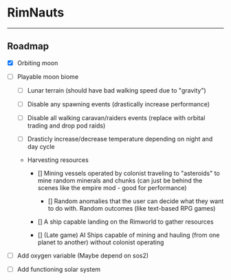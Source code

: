 # RimNauts

---

## Roadmap

- [x] Orbiting moon

- [ ] Playable moon biome

  - [ ] Lunar terrain (should have bad walking speed due to "gravity")

  - [ ] Disable any spawning events (drastically increase performance)

  - [ ] Disable all walking caravan/raiders events (replace with orbital trading and drop pod raids)

  - [ ] Drasticly increase/decrease temperature depending on night and day cycle

  - Harvesting resources

    - [] Mining vessels operated by colonist traveling to "asteroids" to mine random minerals and chunks (can just be behind the scenes like the empire mod - good for performance)

      - [] Random anomalies that the user can decide what they want to do with. Random outcomes (like text-based RPG games)

    - [] A ship capable landing on the Rimworld to gather resources

    - [] (Late game) AI Ships capable of mining and hauling (from one planet to another) without colonist operating

- [ ] Add oxygen variable (Maybe depend on sos2)

- [ ] Add functioning solar system
